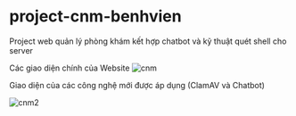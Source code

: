 # project-cnm-benhvien
Project web quản lý phòng khám kết hợp chatbot và kỹ thuật quét shell cho server

Các giao diện chính của Website
![cnm](https://github.com/user-attachments/assets/b832e876-f0b5-4422-af55-6c699d2bd5b4)



Giao diện của các công nghệ mới được áp dụng (ClamAV và Chatbot)


![cnm2](https://github.com/user-attachments/assets/5668105f-1303-4209-ac9e-be0888f9ff95)
